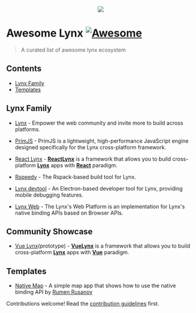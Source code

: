<div align="center">
<img src="awesome-lynx-banner.png" href="#"/>
</div>

# Awesome Lynx [![Awesome](https://awesome.re/badge.svg)](https://awesome.re)

> A curated list of awesome lynx ecosystem

## Contents

- [Lynx Family](#lynx-family)
- [Templates](#templates)

## Lynx Family

- [Lynx](https://lynxjs.org) - Empower the web community and invite more to build across platforms.
- [PrimJS](https://github.com/lynx-family/primjs) - PrimJS is a lightweight, high-performance JavaScript engine designed specifically for the Lynx cross-platform framework.
- [React Lynx](https://lynxjs.org/react) - [**ReactLynx**](https://lynxjs.org/react/) is a framework that allows you to build cross-platform [**Lynx**](https://lynxjs.org/) apps with [**React**](https://react.dev/) paradigm.

- [Rspeedy](https://lynxjs.org/rspeedy) - The Rspack-based build tool for Lynx.
- [Lynx devtool](https://github.com/lynx-family/lynx-devtool) - An Electron-based developer tool for Lynx, providing mobile debugging features.
- [Lynx Web](https://github.com/lynx-family/lynx-stack/tree/main/packages/web-platform) - The Lynx's Web Platform is an implementation for Lynx's native binding APIs based on Browser APIs.

## Community Showcase

- [Vue Lynx](https://github.com/rahul-vashishtha/lynx-stack/tree/lynx-vue-implementation)(prototype) - [**VueLynx**](https://github.com/rahul-vashishtha/lynx-stack/tree/lynx-vue-implementation) is a framework that allows you to build cross-platform [**Lynx**](https://lynxjs.org/) apps with [**Vue**](https://vuejs.org/) paradigm.

## Templates

- [Native Map](https://github.com/hpstuff/lynx-map-example) - A simple map app that shows how to use the native binding API by [Rumen Rusanov](https://github.com/hpstuff)

Contributions welcome! Read the [contribution guidelines](contributing.md) first.
